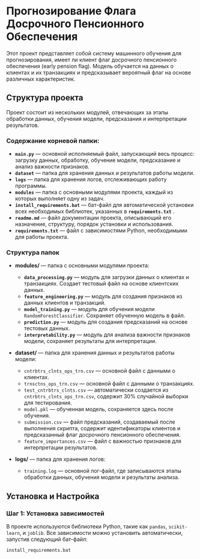 # Прогнозирование Флага Досрочного Пенсионного Обеспечения

Этот проект представляет собой систему машинного обучения для прогнозирования, имеет ли клиент флаг досрочного пенсионного обеспечения (early pension flag). Модель обучается на данных о клиентах и их транзакциях и предсказывает вероятный флаг на основе различных характеристик.

## Структура проекта

Проект состоит из нескольких модулей, отвечающих за этапы обработки данных, обучения модели, предсказания и интерпретации результатов.

### Содержание корневой папки:

- **`main.py`** — основной исполняемый файл, запускающий весь процесс: загрузку данных, обработку, обучение модели, предсказание и анализ важности признаков.
- **`dataset`** — папка для хранения данных и результатов работы модели.
- **`logs`** — папка для хранения логов, отслеживающих работу программы.
- **`modules`** — папка с основными модулями проекта, каждый из которых выполняет одну из задач.
- **`install_requirements.bat`** — бат-файл для автоматической установки всех необходимых библиотек, указанных в **`requirements.txt`** .
- **`readme.md`** — файл документации проекта, описывающий его назначение, структуру, порядок установки и использования.
- **`requirements.txt`** — файл с зависимостями Python, необходимыми для работы проекта.

### Структура папок

- **modules/** — папка с основными модулями проекта:
  - **`data_processing.py`** — модуль для загрузки данных о клиентах и транзакциях. Создает тестовый файл на основе клиентских данных.
  - **`feature_engineering.py`** — модуль для создания признаков из данных клиентов и транзакций.
  - **`model_training.py`** — модуль для обучения модели `RandomForestClassifier`. Сохраняет обученную модель в файл.
  - **`prediction.py`** — модуль для создания предсказаний на основе тестовых данных.
  - **`interpretability.py`** — модуль для анализа важности признаков модели, сохраняет результаты для интерпретации.

- **dataset/** — папка для хранения данных и результатов работы модели:
  - `cntrbtrs_clnts_ops_trn.csv` — основной файл с данными о клиентах.
  - `trnsctns_ops_trn.csv` — основной файл с данными о транзакциях.
  - `test_cntrbtrs_clnts.csv` — автоматически создается из `cntrbtrs_clnts_ops_trn.csv`, содержит 30% случайной выборки для тестирования.
  - `model.pkl` — обученная модель, сохраняется здесь после обучения.
  - `submission.csv` — файл предсказаний, создаваемый после выполнения скрипта, содержит идентификаторы клиентов и предсказанный флаг досрочного пенсионного обеспечения.
  - `feature_importances.csv` — файл с важностью признаков для интерпретации результатов.

- **logs/** — папка для хранения логов:
  - `training.log` — основной лог-файл, где записываются этапы обработки данных, обучения модели и результаты анализа.
## Установка и Настройка

### Шаг 1: Установка зависимостей
В проекте используются библиотеки Python, такие как `pandas`, `scikit-learn`, и `joblib`. Все зависимости можно установить автоматически, запустив следующий бат-файл:

```bash
install_requirements.bat
